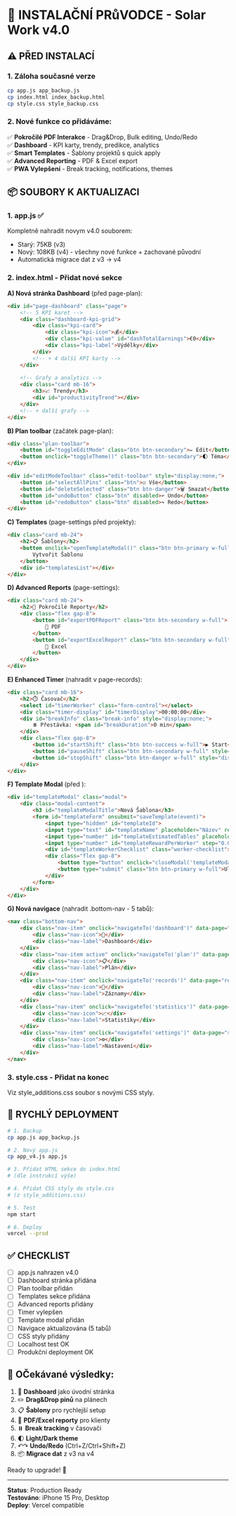 # 📝 INSTALAČNÍ PRůVODCE - Solar Work v4.0

## ⚠️ PŘED INSTALACÍ

### 1. Záloha současné verze
```bash
cp app.js app_backup.js
cp index.html index_backup.html  
cp style.css style_backup.css
```

### 2. Nové funkce co přidáváme:
✅ **Pokročilé PDF Interakce** - Drag&Drop, Bulk editing, Undo/Redo  
✅ **Dashboard** - KPI karty, trendy, predikce, analytics  
✅ **Smart Templates** - Šablony projektů s quick apply  
✅ **Advanced Reporting** - PDF & Excel export  
✅ **PWA Vylepšení** - Break tracking, notifications, themes  

## 📦 SOUBORY K AKTUALIZACI

### 1. app.js ✅ 
Kompletně nahradit novym v4.0 souborem:
- Starý: 75KB (v3)
- Nový: 108KB (v4) - všechny nové funkce + zachované původní
- Automatická migrace dat z v3 → v4

### 2. index.html - Přidat nové sekce

**A) Nová stránka Dashboard** (před page-plan):
```html
<div id="page-dashboard" class="page">
    <!-- 5 KPI karet -->
    <div class="dashboard-kpi-grid">
        <div class="kpi-card">
            <div class="kpi-icon">💰</div>
            <div class="kpi-value" id="dashTotalEarnings">€0</div>
            <div class="kpi-label">Výdělky</div>
        </div>
        <!-- + 4 další KPI karty -->
    </div>
    
    <!-- Grafy a analytics -->
    <div class="card mb-16">
        <h3>📈 Trendy</h3>
        <div id="productivityTrend"></div>
    </div>
    <!-- + další grafy -->
</div>
```

**B) Plan toolbar** (začátek page-plan):
```html
<div class="plan-toolbar">
    <button id="toggleEditMode" class="btn btn-secondary">✏️ Edit</button>
    <button onclick="toggleTheme()" class="btn btn-secondary">🌓 Téma</button>
</div>

<div id="editModeToolbar" class="edit-toolbar" style="display:none;">
    <button id="selectAllPins" class="btn">☑️ Vše</button>
    <button id="deleteSelected" class="btn btn-danger">🗑️ Smazat</button>
    <button id="undoButton" class="btn" disabled>↶ Undo</button>
    <button id="redoButton" class="btn" disabled>↷ Redo</button>
</div>
```

**C) Templates** (page-settings před projekty):
```html
<div class="card mb-24">
    <h2>📋 Šablony</h2>
    <button onclick="openTemplateModal()" class="btn btn-primary w-full mb-16">
        Vytvořit Šablonu
    </button>
    <div id="templatesList"></div>
</div>
```

**D) Advanced Reports** (page-settings):
```html
<div class="card mb-24">
    <h2>📅 Pokročilé Reporty</h2>
    <div class="flex gap-8">
        <button id="exportPDFReport" class="btn btn-secondary w-full">
            📄 PDF
        </button>
        <button id="exportExcelReport" class="btn btn-secondary w-full">
            📁 Excel
        </button>
    </div>
</div>
```

**E) Enhanced Timer** (nahradit v page-records):
```html
<div class="card mb-16">
    <h2>⏱️ Časovač</h2>
    <select id="timerWorker" class="form-control"></select>
    <div class="timer-display" id="timerDisplay">00:00:00</div>
    <div id="breakInfo" class="break-info" style="display:none;">
        ⏸️ Přestávka: <span id="breakDuration">0 min</span>
    </div>
    <div class="flex gap-8">
        <button id="startShift" class="btn btn-success w-full">▶️ Start</button>
        <button id="pauseShift" class="btn btn-secondary w-full" style="display:none;">⏸️ Pause</button>
        <button id="stopShift" class="btn btn-danger w-full" style="display:none;">⏹️ Stop</button>
    </div>
</div>
```

**F) Template Modal** (před </body>):
```html
<div id="templateModal" class="modal">
    <div class="modal-content">
        <h3 id="templateModalTitle">Nová Šablona</h3>
        <form id="templateForm" onsubmit="saveTemplate(event)">
            <input type="hidden" id="templateId">
            <input type="text" id="templateName" placeholder="Název" required>
            <input type="number" id="templateEstimatedTables" placeholder="Počet stolů" required>
            <input type="number" id="templateRewardPerWorker" step="0.01" placeholder="Odměna/stůl" required>
            <div id="templateWorkerChecklist" class="worker-checklist"></div>
            <div class="flex gap-8">
                <button type="button" onclick="closeModal('templateModal')" class="btn btn-secondary w-full">Zrušit</button>
                <button type="submit" class="btn btn-primary w-full">Uložit</button>
            </div>
        </form>
    </div>
</div>
```

**G) Nová navigace** (nahradit .bottom-nav - 5 tabů):
```html
<nav class="bottom-nav">
    <div class="nav-item" onclick="navigateTo('dashboard')" data-page="dashboard">
        <div class="nav-icon">📁</div>
        <div class="nav-label">Dashboard</div>
    </div>
    <div class="nav-item active" onclick="navigateTo('plan')" data-page="plan">
        <div class="nav-icon">📋</div>
        <div class="nav-label">Plán</div>
    </div>
    <div class="nav-item" onclick="navigateTo('records')" data-page="records">
        <div class="nav-icon">📝</div>
        <div class="nav-label">Záznamy</div>
    </div>
    <div class="nav-item" onclick="navigateTo('statistics')" data-page="statistics">
        <div class="nav-icon">📈</div>
        <div class="nav-label">Statistiky</div>
    </div>
    <div class="nav-item" onclick="navigateTo('settings')" data-page="settings">
        <div class="nav-icon">⚙️</div>
        <div class="nav-label">Nastavení</div>
    </div>
</nav>
```

### 3. style.css - Přidat na konec
Viz style_additions.css soubor s novými CSS styly.

## 🚀 RYCHLÝ DEPLOYMENT

```bash
# 1. Backup
cp app.js app_backup.js

# 2. Nový app.js 
cp app_v4.js app.js

# 3. Přidat HTML sekce do index.html
# (dle instrukcí výše)

# 4. Přidat CSS styly do style.css
# (z style_additions.css)

# 5. Test
npm start

# 6. Deploy
vercel --prod
```

## ✅ CHECKLIST
- [ ] app.js nahrazen v4.0
- [ ] Dashboard stránka přidána
- [ ] Plan toolbar přidán
- [ ] Templates sekce přidána
- [ ] Advanced reports přidány
- [ ] Timer vylepšen
- [ ] Template modal přidán
- [ ] Navigace aktualizována (5 tabů)
- [ ] CSS styly přidány
- [ ] Localhost test OK
- [ ] Produkční deployment OK

## 📱 OČekávané výsledky:
1. 📁 **Dashboard** jako úvodní stránka
2. ✏️ **Drag&Drop pinů** na plánech
3. 📋 **Šablony** pro rychlejší setup
4. 📄 **PDF/Excel reporty** pro klienty
5. ⏸️ **Break tracking** v časovači
6. 🌓 **Light/Dark theme**
7. ↶↷ **Undo/Redo** (Ctrl+Z/Ctrl+Shift+Z)
8. 📦 **Migrace dat** z v3 na v4

Ready to upgrade! 🚀

---
**Status**: Production Ready  
**Testováno**: iPhone 15 Pro, Desktop  
**Deploy**: Vercel compatible